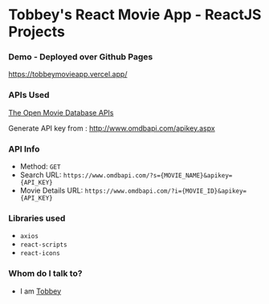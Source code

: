 # Tobbey's React Movie App - ReactJS Projects

### Demo - Deployed over Github Pages

https://tobbeymovieapp.vercel.app/

### APIs Used

[The Open Movie Database APIs](http://www.omdbapi.com/)

Generate API key from : http://www.omdbapi.com/apikey.aspx

### API Info

- Method: `GET`
- Search URL: `https://www.omdbapi.com/?s={MOVIE_NAME}&apikey={API_KEY}`
- Movie Details URL: `https://www.omdbapi.com/?i={MOVIE_ID}&apikey={API_KEY}`

### Libraries used

- `axios`
- `react-scripts`
- `react-icons`

### Whom do I talk to?

- I am [Tobbey](https://tobbey.vercel.app/)
